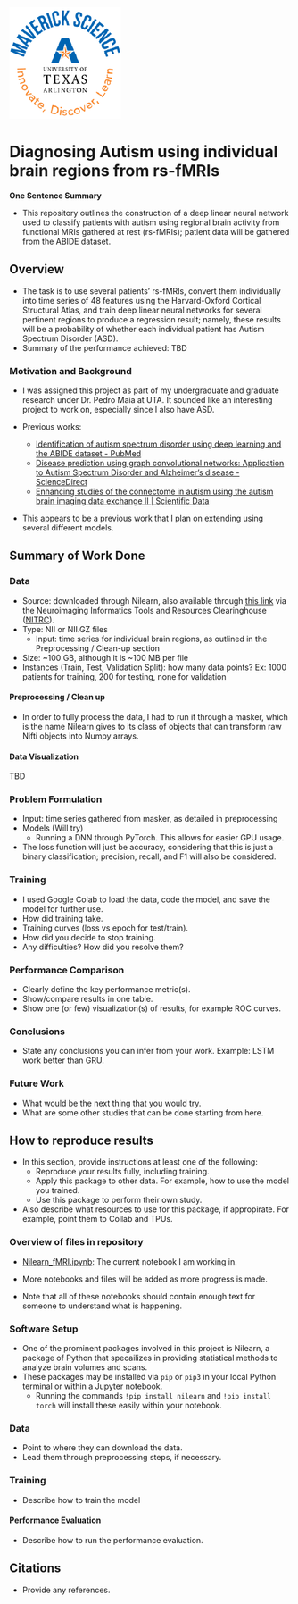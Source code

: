 ![](UTA-DataScience-Logo.png)

# Diagnosing Autism using individual brain regions from rs-fMRIs

**One Sentence Summary**
* This repository outlines the construction of a deep linear neural network used to classify patients with autism using regional brain activity from functional MRIs gathered at rest (rs-fMRIs); patient data will be gathered from the ABIDE dataset. 

## Overview

* The task is to use several patients’ rs-fMRIs, convert them individually into time series of 48 features using the Harvard-Oxford Cortical Structural Atlas, and train deep linear neural networks for several pertinent regions to produce a regression result; namely, these results will be a probability of whether each individual patient has Autism Spectrum Disorder (ASD).  
* Summary of the performance achieved: TBD 

### Motivation and Background

* I was assigned this project as part of my undergraduate and graduate research under Dr. Pedro Maia at UTA. It sounded like an interesting project to work on, especially since I also have ASD. 

* Previous works:
  * [Identification of autism spectrum disorder using deep learning and the ABIDE dataset - PubMed](https://pubmed.ncbi.nlm.nih.gov/29034163/)
  * [Disease prediction using graph convolutional networks: Application to Autism Spectrum Disorder and Alzheimer’s disease - ScienceDirect](https://www.sciencedirect.com/science/article/abs/pii/S1361841518303554)
  * [Enhancing studies of the connectome in autism using the autism brain imaging data exchange II | Scientific Data](https://www.nature.com/articles/sdata201710)
* This appears to be a previous work that I plan on extending using several different models. 

## Summary of Work Done

### Data


* Source: downloaded through Nilearn, also available through [this link](http://fcon_1000.projects.nitrc.org/indi/abide/abide_II.html) via the Neuroimaging Informatics Tools and Resources Clearinghouse ([NITRC](http://nitrc.org)).
* Type: NII or NII.GZ files
  * Input: time series for individual brain regions, as outlined in the Preprocessing / Clean-up section
* Size: ~100 GB, although it is ~100 MB per file
* Instances (Train, Test, Validation Split): how many data points? Ex: 1000 patients for training, 200 for testing, none for validation

#### Preprocessing / Clean up

* In order to fully process the data, I had to run it through a masker, which is the name Nilearn gives to its class of objects that can transform raw Nifti objects into Numpy arrays.

#### Data Visualization

TBD

### Problem Formulation

* Input: time series gathered from masker, as detailed in preprocessing
* Models (Will try)
    * Running a DNN through PyTorch. This allows for easier GPU usage.
* The loss function will just be accuracy, considering that this is just a binary classification; precision, recall, and F1 will also be considered.

### Training

* I used Google Colab to load the data, code the model, and save the model for further use.
* How did training take.
* Training curves (loss vs epoch for test/train).
* How did you decide to stop training.
* Any difficulties? How did you resolve them?

### Performance Comparison

* Clearly define the key performance metric(s).
* Show/compare results in one table.
* Show one (or few) visualization(s) of results, for example ROC curves.

### Conclusions

* State any conclusions you can infer from your work. Example: LSTM work better than GRU.

### Future Work

* What would be the next thing that you would try.
* What are some other studies that can be done starting from here.

## How to reproduce results

* In this section, provide instructions at least one of the following:
   * Reproduce your results fully, including training.
   * Apply this package to other data. For example, how to use the model you trained.
   * Use this package to perform their own study.
* Also describe what resources to use for this package, if appropirate. For example, point them to Collab and TPUs.

### Overview of files in repository

* [Nilearn_fMRI.ipynb](https://github.com/j4yb1rd/DATA4380-IndividualProject/blob/main/Nilearn_fMRI.ipynb): The current notebook I am working in.
* More notebooks and files will be added as more progress is made.

* Note that all of these notebooks should contain enough text for someone to understand what is happening.

### Software Setup
* One of the prominent packages involved in this project is Nilearn, a package of Python that specailizes in providing statistical methods to analyze brain volumes and scans.
* These packages may be installed via `pip` or `pip3` in your local Python terminal or within a Jupyter notebook.
  * Running the commands `!pip install nilearn` and `!pip install torch` will install these easily within your notebook. 

### Data

* Point to where they can download the data.
* Lead them through preprocessing steps, if necessary.

### Training

* Describe how to train the model

#### Performance Evaluation

* Describe how to run the performance evaluation.


## Citations

* Provide any references.






